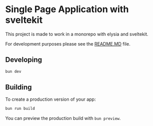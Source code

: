# Single Page Application with sveltekit

This project is made to work in a monorepo with elysia and sveltekit.

For development purposes please see the [README.MD](../../README.MD) file.

## Developing

```bash
bun dev
```

## Building

To create a production version of your app:

```bash
bun run build
```

You can preview the production build with `bun preview`.
